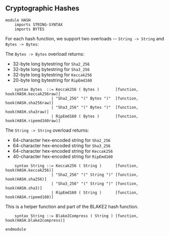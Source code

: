 Cryptographic Hashes
--------------------

``` {.k .cryptography-hashes}
module HASH
    imports STRING-SYNTAX
    imports BYTES
```

For each hash function, we support two overloads -- `String -> String` and
`Bytes -> Bytes`:

The `Bytes -> Bytes` overload returns:

- 32-byte long bytestring for `Sha2_256`
- 32-byte long bytestring for `Sha3_256`
- 32-byte long bytestring for `Keccak256`
- 20-byte long bytestring for `RipEmd160`

``` {.k .cryptography-hashes}
    syntax Bytes  ::= Keccak256 ( Bytes )       [function, hook(HASH.keccak256raw)]
                    | "Sha2_256" "(" Bytes ")"  [function, hook(HASH.sha256raw)]
                    | "Sha3_256" "(" Bytes ")"  [function, hook(HASH.sha3raw)]
                    | RipEmd160 ( Bytes )       [function, hook(HASH.ripemd160raw)]
```

The `String -> String` overload returns:

- 64-character hex-encoded string for `Sha2_256`
- 64-character hex-encoded string for `Sha3_256`
- 64-character hex-encoded string for `Keccak256`
- 40-character hex-encoded string for `RipEmd160`

``` {.k .cryptography-hashes}
    syntax String ::= Keccak256 ( String )      [function, hook(HASH.keccak256)]
                    | "Sha2_256" "(" String ")" [function, hook(HASH.sha256)]
                    | "Sha3_256" "(" String ")" [function, hook(HASH.sha3)]
                    | RipEmd160 ( String )      [function, hook(HASH.ripemd160)]
```

This is a helper function and part of the BLAKE2 hash function.

``` {.k .cryptography-hashes}
    syntax String ::= Blake2Compress ( String ) [function, hook(HASH.blake2compress)]
```

``` {.k .cryptography-hashes}
endmodule
```
